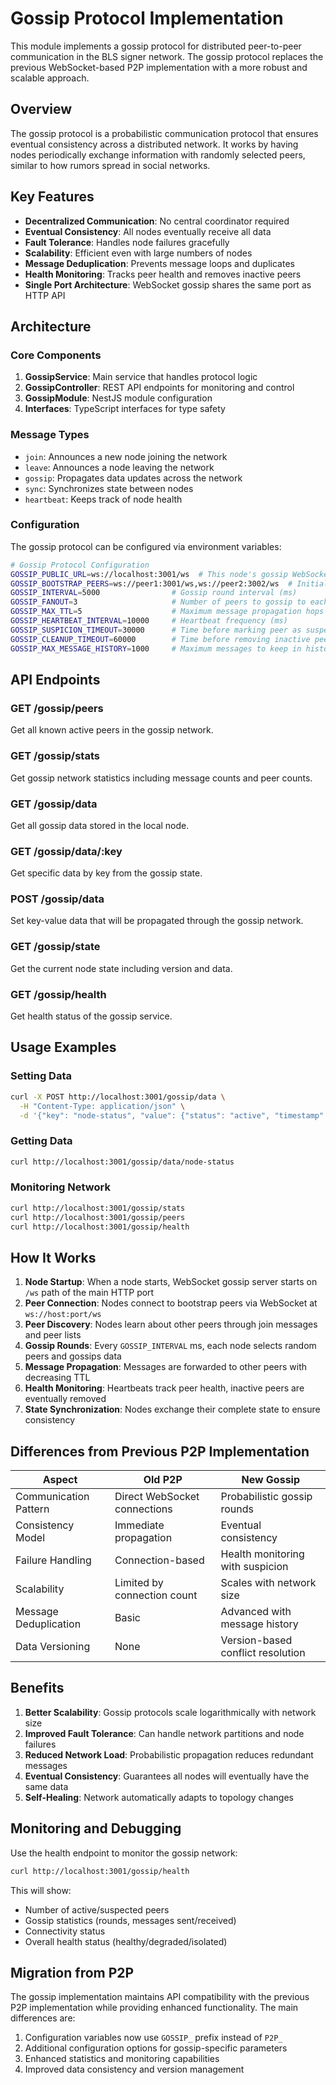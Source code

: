 # Gossip Protocol Implementation

This module implements a gossip protocol for distributed peer-to-peer
communication in the BLS signer network. The gossip protocol replaces the
previous WebSocket-based P2P implementation with a more robust and scalable
approach.

## Overview

The gossip protocol is a probabilistic communication protocol that ensures
eventual consistency across a distributed network. It works by having nodes
periodically exchange information with randomly selected peers, similar to how
rumors spread in social networks.

## Key Features

- **Decentralized Communication**: No central coordinator required
- **Eventual Consistency**: All nodes eventually receive all data
- **Fault Tolerance**: Handles node failures gracefully
- **Scalability**: Efficient even with large numbers of nodes
- **Message Deduplication**: Prevents message loops and duplicates
- **Health Monitoring**: Tracks peer health and removes inactive peers
- **Single Port Architecture**: WebSocket gossip shares the same port as HTTP
  API

## Architecture

### Core Components

1. **GossipService**: Main service that handles protocol logic
2. **GossipController**: REST API endpoints for monitoring and control
3. **GossipModule**: NestJS module configuration
4. **Interfaces**: TypeScript interfaces for type safety

### Message Types

- `join`: Announces a new node joining the network
- `leave`: Announces a node leaving the network
- `gossip`: Propagates data updates across the network
- `sync`: Synchronizes state between nodes
- `heartbeat`: Keeps track of node health

### Configuration

The gossip protocol can be configured via environment variables:

```bash
# Gossip Protocol Configuration
GOSSIP_PUBLIC_URL=ws://localhost:3001/ws  # This node's gossip WebSocket URL
GOSSIP_BOOTSTRAP_PEERS=ws://peer1:3001/ws,ws://peer2:3002/ws  # Initial peers
GOSSIP_INTERVAL=5000                # Gossip round interval (ms)
GOSSIP_FANOUT=3                     # Number of peers to gossip to each round
GOSSIP_MAX_TTL=5                    # Maximum message propagation hops
GOSSIP_HEARTBEAT_INTERVAL=10000     # Heartbeat frequency (ms)
GOSSIP_SUSPICION_TIMEOUT=30000      # Time before marking peer as suspected (ms)
GOSSIP_CLEANUP_TIMEOUT=60000        # Time before removing inactive peers (ms)
GOSSIP_MAX_MESSAGE_HISTORY=1000     # Maximum messages to keep in history
```

## API Endpoints

### GET /gossip/peers

Get all known active peers in the gossip network.

### GET /gossip/stats

Get gossip network statistics including message counts and peer counts.

### GET /gossip/data

Get all gossip data stored in the local node.

### GET /gossip/data/:key

Get specific data by key from the gossip state.

### POST /gossip/data

Set key-value data that will be propagated through the gossip network.

### GET /gossip/state

Get the current node state including version and data.

### GET /gossip/health

Get health status of the gossip service.

## Usage Examples

### Setting Data

```bash
curl -X POST http://localhost:3001/gossip/data \
  -H "Content-Type: application/json" \
  -d '{"key": "node-status", "value": {"status": "active", "timestamp": 1234567890}}'
```

### Getting Data

```bash
curl http://localhost:3001/gossip/data/node-status
```

### Monitoring Network

```bash
curl http://localhost:3001/gossip/stats
curl http://localhost:3001/gossip/peers
curl http://localhost:3001/gossip/health
```

## How It Works

1. **Node Startup**: When a node starts, WebSocket gossip server starts on `/ws`
   path of the main HTTP port
2. **Peer Connection**: Nodes connect to bootstrap peers via WebSocket at
   `ws://host:port/ws`
3. **Peer Discovery**: Nodes learn about other peers through join messages and
   peer lists
4. **Gossip Rounds**: Every `GOSSIP_INTERVAL` ms, each node selects random peers
   and gossips data
5. **Message Propagation**: Messages are forwarded to other peers with
   decreasing TTL
6. **Health Monitoring**: Heartbeats track peer health, inactive peers are
   eventually removed
7. **State Synchronization**: Nodes exchange their complete state to ensure
   consistency

## Differences from Previous P2P Implementation

| Aspect                | Old P2P                      | New Gossip                        |
| --------------------- | ---------------------------- | --------------------------------- |
| Communication Pattern | Direct WebSocket connections | Probabilistic gossip rounds       |
| Consistency Model     | Immediate propagation        | Eventual consistency              |
| Failure Handling      | Connection-based             | Health monitoring with suspicion  |
| Scalability           | Limited by connection count  | Scales with network size          |
| Message Deduplication | Basic                        | Advanced with message history     |
| Data Versioning       | None                         | Version-based conflict resolution |

## Benefits

1. **Better Scalability**: Gossip protocols scale logarithmically with network
   size
2. **Improved Fault Tolerance**: Can handle network partitions and node failures
3. **Reduced Network Load**: Probabilistic propagation reduces redundant
   messages
4. **Eventual Consistency**: Guarantees all nodes will eventually have the same
   data
5. **Self-Healing**: Network automatically adapts to topology changes

## Monitoring and Debugging

Use the health endpoint to monitor the gossip network:

```bash
curl http://localhost:3001/gossip/health
```

This will show:

- Number of active/suspected peers
- Gossip statistics (rounds, messages sent/received)
- Connectivity status
- Overall health status (healthy/degraded/isolated)

## Migration from P2P

The gossip implementation maintains API compatibility with the previous P2P
implementation while providing enhanced functionality. The main differences are:

1. Configuration variables now use `GOSSIP_` prefix instead of `P2P_`
2. Additional configuration options for gossip-specific parameters
3. Enhanced statistics and monitoring capabilities
4. Improved data consistency and version management

